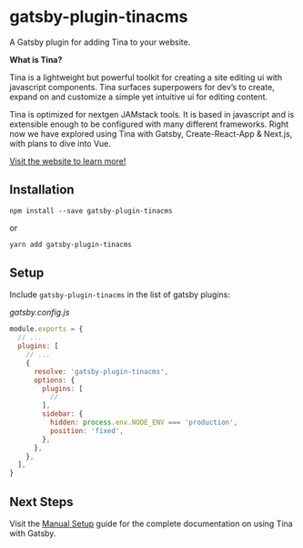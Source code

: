 # gatsby-plugin-tinacms

A Gatsby plugin for adding Tina to your website.

**What is Tina?**

Tina is a lightweight but powerful toolkit for creating a site editing ui with javascript components. Tina surfaces superpowers for dev’s to create, expand on and customize a simple yet intuitive ui for editing content.

Tina is optimized for nextgen JAMstack tools. It is based in javascript and is extensible enough to be configured with many different frameworks. Right now we have explored using Tina with Gatsby, Create-React-App & Next.js, with plans to dive into Vue.

[Visit the website to learn more!](https://tinacms.org/docs/)

## Installation

```
npm install --save gatsby-plugin-tinacms
```

or

```sh
yarn add gatsby-plugin-tinacms
```

## Setup

Include `gatsby-plugin-tinacms` in the list of gatsby plugins:

_gatsby.config.js_

```javascript
module.exports = {
  // ...
  plugins: [
    // ...
    {
      resolve: 'gatsby-plugin-tinacms',
      options: {
        plugins: [
          //
        ],
        sidebar: {
          hidden: process.env.NODE_ENV === 'production',
          position: 'fixed',
        },
      },
    },
  ],
}
```

## Next Steps

Visit the [Manual Setup](https://tinacms.org/docs/gatsby/manual-setup) guide for the complete
documentation on using Tina with Gatsby.

